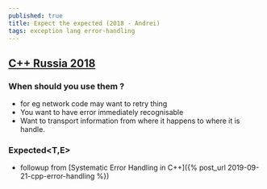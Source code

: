 ```yaml
---
published: true
title: Expect the expected (2018 - Andrei)
tags: exception lang error-handling
---
```

## [C++ Russia 2018](https://www.youtube.com/watch?v=CGwk3i1bGQI)

### When should you use them ?
- for eg network code may want to retry thing
- You want to have error immediately recognisable
- Want to transport information from where it happens to where it is handle.

### Expected<T,E>
- followup from [Systematic Error Handling in C++]({% post_url 2019-09-21-cpp-error-handling %})